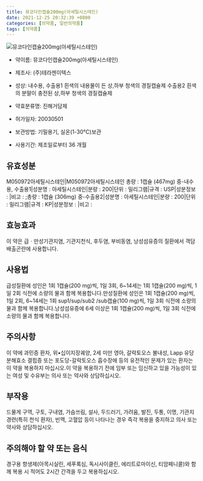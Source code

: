 ```yaml
---
title: 뮤코다인캡슐200mg(아세틸시스테인)
date: 2021-12-25 20:32:39 +0800
categories: [의약품, 일반의약품]
tags: [의약품]
---
```

![뮤코다인캡슐200mg(아세틸시스테인)](https://nedrug.mfds.go.kr/pbp/cmn/itemImageDownload/147426395116500174)

- 약이름: 뮤코다인캡슐200mg(아세틸시스테인)
- 제조사: (주)테라젠이텍스
- 성상: 내수용, 수출용1 흰색의 내용물이 든 상,하부 청색의 경질캡슐제
수출용2 흰색의 분말이 충전된 상,하부 청색의 경질캡슐제
- 약효분류명: 진해거담제
- 허가일자: 20030501
- 보관방법: 기밀용기, 실온(1-30℃)보관

- 사용기간: 제조일로부터 36 개월
## 유효성분
M050972아세틸시스테인|M050972아세틸시스테인
총량 : 1캡슐 (467mg) 중-내수용, 수출용1|성분명 : 아세틸시스테인|분량 : 200|단위 : 밀리그램|규격 : USP|성분정보 : |비고 : ;총량 : 1캡슐 (306mg) 중-수출용2|성분명 : 아세틸시스테인|분량 : 200|단위 : 밀리그램|규격 : KP|성분정보 : |비고 :
## 효능효과
이 약은 급ㆍ만성기관지염, 기관지천식, 후두염, 부비동염, 낭성섬유증의 질환에서 객담배출곤란에 사용합니다.
## 사용법
급성질환에 성인은 1회 1캡슐(200 mg)씩, 1일 3회, 6~14세는 1회 1캡슐(200 mg)씩, 1일 2회 식전에 소량의 물과 함께 복용합니다.만성질환에 성인은 1회 1캡슐(200 mg)씩, 1일 2회, 6~14세는 1회  sup1/sup/sub2 /sub캡슐(100 mg)씩, 1일 3회 식전에 소량의 물과 함께 복용합니다.낭성섬유증에 6세 이상은 1회 1캡슐(200 mg)씩, 1일 3회 식전에 소량의 물과 함께 복용합니다.
## 주의사항
이 약에 과민증 환자, 위•십이지장궤양, 2세 미만 영아, 갈락토오스 불내성, Lapp 유당분해효소 결핍증 또는 포도당-갈락토오스 흡수장애 등의 유전적인 문제가 있는 환자는 이 약을 복용하지 마십시오.이 약을 복용하기 전에 임부 또는 임신하고 있을 가능성이 있는 여성 및 수유부는 의사 또는 약사와 상담하십시오.
## 부작용
드물게 구역, 구토, 구내염, 가슴쓰림, 설사, 두드러기, 가려움, 발진, 두통, 이명, 기관지경련(특히 천식 환자), 빈맥, 고혈압 등이 나타나는 경우 즉각 복용을 중지하고 의사 또는 약사와 상담하십시오.
## 주의해야 할 약 또는 음식
경구용 항생제(아목시실린, 세푸록심, 독시사이클린, 에리트로마이신, 티암페니콜)와 함께 복용 시 적어도 2시간 간격을 두고 복용하십시오.
